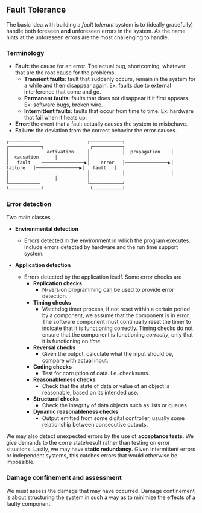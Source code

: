 ## Fault Tolerance
The basic idea with building a _fault tolerant_ system is to (ideally gracefully) handle both foreseen **and** unforeseen errors in the system. As the name hints at the unforeseen errors are the most challenging to handle.

### Terminology
* **Fault**: the cause for an error. The actual bug, shortcoming, whatever that are the root cause for the problems.
  * **Transient faults**: fault that suddenly occurs, remain in the system for a while and then disappear again. Ex: faults due to external interference that come and go.
  * **Permanent faults**: faults that does not disappear if it first appears. Ex: software bugs, broken wire.
  * **Intermittent faults**: faults that occur from time to time. Ex: hardware that fail when it heats up.
* **Error**: the event that a fault actually causes the system to misbehave.
*  **Failure**: the deviation from the correct behavior the error causes.
```
┌───────────┐                 ┌────────────┐                 ┌────────────┐                 ┌───────────┐
│           │  activation     │            │  propagation    │            │  causation      │           │
│   fault   │────────────────▶│    error   │────────────────▶│  failure   │────────────────▶│   fault   │
│           │                 │            │                 │            │                 │           │
└───────────┘                 └────────────┘                 └────────────┘                 └───────────┘
```

### Error detection
Two main classes
* __Environmental detection__
  * Errors detected in the environment in which the program executes. Include errors detected by hardware and the run time support system.

* __Application detection__
  * Errors detected by the application itself. Some error checks are
    * __Replication checks__
      * N-version programming can be used to provide error detection.
    * __Timing checks__
      * Watchdog timer process, if not reset within a certain period by a component, we assume that the component is in error. The software component must continually reset the timer to indicate that it is functioning correctly. Timing checks do not ensure that the component is functioning _correctly_, only that it is functioning on _time_.
    * __Reversal checks__
      * Given the output, calculate what the input should be, compare with actual input.
    * __Coding checks__
      * Test for corruption of data. I.e. checksums.
    * __Reasonableness checks__
      * Check that the state of data or value of an object is reasonable, based on its intended use.
    * __Structural checks__
      * Check the integrity of data objects such as lists or queues.
    * __Dynamic reasonableness checks__
      * Output emitted from some digital controller, usually some relationship between consecutive outputs.

We may also detect unexpected errors by the use of __acceptance tests__. We give demands to the corre state/result rather than testing on error situations. Lastly, we may have __static redundancy__. Given intermittent errors or independent systems, this catches errors that would otherwise be impossible.

### Damage confinement and assessment
We must assess the damage that may have occurred. Damage confinement is about structuring the system in such a way as to minimize the effects of a faulty component.
